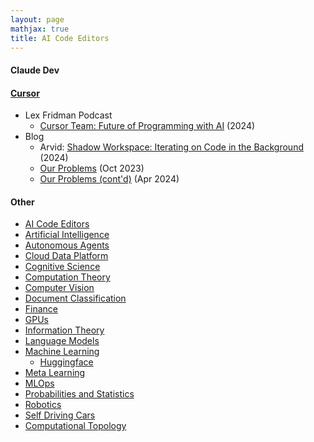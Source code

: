 ```yaml
---
layout: page
mathjax: true
title: AI Code Editors
---
```


#### Claude Dev

#### [Cursor](https://cursor.com)
* Lex Fridman Podcast
  * [Cursor Team: Future of Programming with AI](https://www.youtube.com/watch?v=oFfVt3S51T4) (2024)
* Blog
  * Arvid: [Shadow Workspace: Iterating on Code in the Background](https://www.cursor.com/blog/shadow-workspace) (2024)
  * [Our Problems](https://www.cursor.com/blog/problems-2023) (Oct 2023)
  * [Our Problems (cont'd)](https://www.cursor.com/blog/problems-2024) (Apr 2024)


#### Other
* [AI Code Editors](/ai_code_editors)
* [Artificial Intelligence](/artificial_intelligence)
* [Autonomous Agents](/autonomous_agents)
* [Cloud Data Platform](/cloud_data_platform)
* [Cognitive Science](/cognitive_science)
* [Computation Theory](/computation_theory)
* [Computer Vision](/computer_vision)
* [Document Classification](/document_classification)
* [Finance](/finance)
* [GPUs](/gpus)
* [Information Theory](/information_theory)
* [Language Models](/language_models)
* [Machine Learning](/machine_learning)
  * [Huggingface](/machine_learning/huggingface)
* [Meta Learning](/meta_learning)
* [MLOps](/mlops)
* [Probabilities and Statistics](/probabilities_and_statistics)
* [Robotics](/robotics)
* [Self Driving Cars](/self_driving_cars)
* [Computational Topology](/computational_topology)
